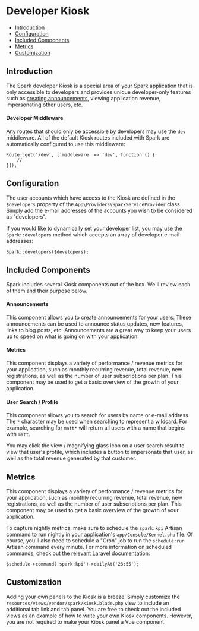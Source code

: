 # Developer Kiosk

- [Introduction](#introduction)
- [Configuration](#configuration)
- [Included Components](#included-components)
- [Metrics](#metrics)
- [Customization](#customization)

<a name="introduction"></a>
## Introduction

The Spark developer Kiosk is a special area of your Spark application that is only accessible to developers and provides unique developer-only features such as [creating announcements](/docs/2.0/announcements), viewing application revenue, impersonating other users, etc.

#### Developer Middleware

Any routes that should only be accessible by developers may use the `dev` middleware. All of the default Kiosk routes included with Spark are automatically configured to use this middleware:

    Route::get('/dev', ['middleware' => 'dev', function () {
        //
    }]);

<a name="configuration"></a>
## Configuration

The user accounts which have access to the Kiosk are defined in the `$developers` property of the `App\Providers\SparkServiceProvider` class. Simply add the e-mail addresses of the accounts you wish to be considered as "developers".

If you would like to dynamically set your developer list, you may use the `Spark::developers` method which accepts an array of developer e-mail addresses:

    Spark::developers($developers);

<a name="included-components"></a>
## Included Components

Spark includes several Kiosk components out of the box. We'll review each of them and their purpose below.

#### Announcements

This component allows you to create announcements for your users. These announcements can be used to announce status updates, new features, links to blog posts, etc. Announcements are a great way to keep your users up to speed on what is going on with your application.

#### Metrics

This component displays a variety of performance / revenue metrics for your application, such as monthly recurring revenue, total revenue, new registrations, as well as the number of user subscriptions per plan. This component may be used to get a basic overview of the growth of your application.

#### User Search / Profile

This component allows you to search for users by name or e-mail address. The `*` character may be used when searching to represent a wildcard. For example, searching for `matt*` will return all users with a name that begins with `matt`.

You may click the view / magnifying glass icon on a user search result to view that user's profile, which includes a button to impersonate that user, as well as the total revenue generated by that customer.

<a name="metrics"></a>
## Metrics

This component displays a variety of performance / revenue metrics for your application, such as monthly recurring revenue, total revenue, new registrations, as well as the number of user subscriptions per plan. This component may be used to get a basic overview of the growth of your application.

To capture nightly metrics, make sure to schedule the `spark:kpi` Artisan command to run nightly in your application's `app/Console/Kernel.php` file. Of course, you'll also need to schedule a "Cron" job to run the `schedule:run` Artisan command every minute. For more information on scheduled commands, check out the [relevant Laravel documentation](https://laravel.com/docs/scheduling):

    $schedule->command('spark:kpi')->dailyAt('23:55');

<a name="customization"></a>
## Customization

Adding your own panels to the Kiosk is a breeze. Simply customize the `resources/views/vendor/spark/kiosk.blade.php` view to include an additional tab link and tab panel. You are free to check out the included views as an example of how to write your own Kiosk components. However, you are not required to make your Kiosk panel a Vue component.
